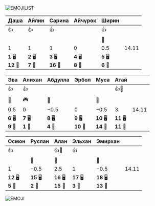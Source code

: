 ![EMOJILIST](EMOJILIST)

| Даша                   | Айлин                 | Сарина                 | Айчүрөк               | Ширин                 |       |
| ---------------------- | --------------------- | ---------------------- | --------------------- | --------------------- | ----- |
| 👍                     | 👍                    | 👍                     |                       | 👍                    |       |
|                        |                       |                        |                       | 🔔                    |       |
| $1$                    | $1$                   | $1$                    | $0$                   | $0.5$                 | 14.11 |
| **1** 🖥️<br>**12** 🏫 | **2** 🖥️<br>**7** 🏫 | **3** 🖥️<br>**16** 🏫 | **4** 🖥️<br>**8** 🏫 | **5** 🖥️<br>**6** 🏫 |       |

| Эва                   | Алихан                | Абдулла               | Эрбол                  | Муса                    | Атай                    |       |
| --------------------- | --------------------- | --------------------- | ---------------------- | ----------------------- | ----------------------- | ----- |
| 👍                    | 👍                    |                       |                        |                         | 👍🏅️                   |       |
| 🔔                    | 🎮                    | 🔔                    |                        | 🔔                      |                         |       |
| $0.5$                 | $0$                   | $-0.5$                | $0$                    | $-0.5$                  | $3$                     | 14.11 |
| **6** 🖥️<br>**9** 🏫 | **7** 🖥️<br>**1** 🏫 | **8** 🖥️<br>**4** 🏫 | **9** 🖥️<br>**10** 🏫 | **10** 🖥️<br>**14** 🏫 | **11** 🖥️<br>**11** 🏫 |       |

| Осмон                  | Руслан                 | Алан                    | Эльхан                 | Эмирхан                 |       |
| ---------------------- | ---------------------- | ----------------------- | ---------------------- | ----------------------- | ----- |
| 👍                     |                        | 👍🏅️                   | 👍                     |                         |       |
|                        | 🔔                     | 🔔                      |                        | 🔔                      |       |
| $1$                    | $-0.5$                 | $2.5$                   | $1$                    | $-0.5$                  | 14.11 |
| **12** 🖥️<br>**5** 🏫 | **15** 🖥️<br>**2** 🏫 | **16** 🖥️<br>**15** 🏫 | **17** 🖥️<br>**3** 🏫 | **18** 🖥️<br>**13** 🏫 |       |


![EMOJI](EMOJI)
